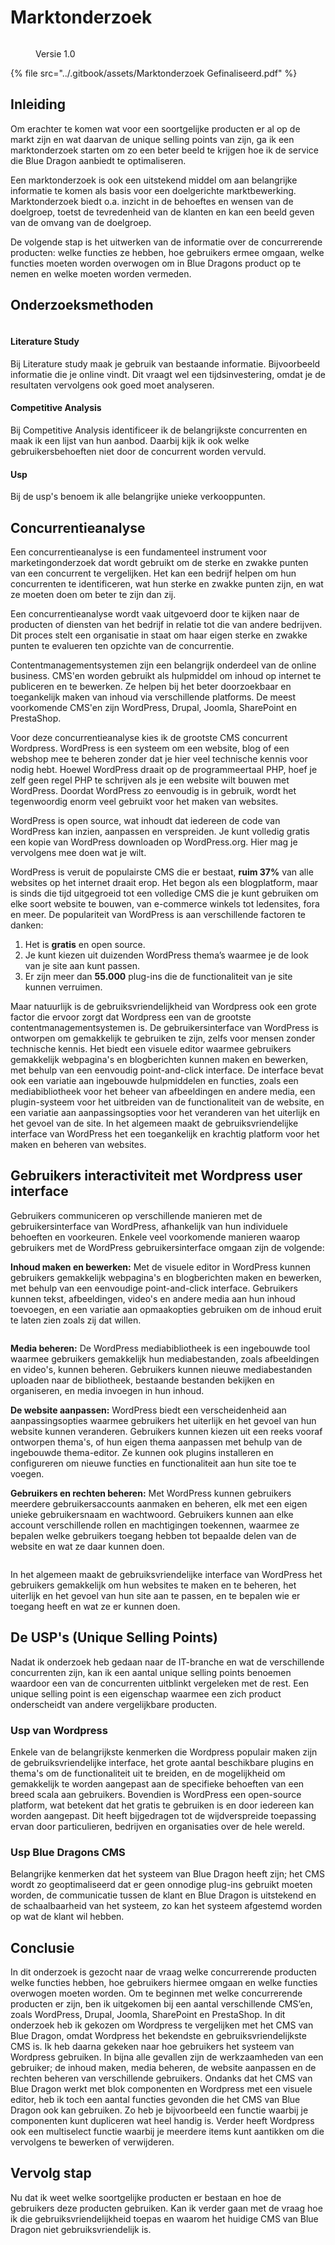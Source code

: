 # Marktonderzoek

<figure><img src="../.gitbook/assets/vakmarktonderzoek.png" alt=""><figcaption><p>Versie 1.0</p></figcaption></figure>

{% file src="../.gitbook/assets/Marktonderzoek Gefinaliseerd.pdf" %}

## Inleiding

Om erachter te komen wat voor een soortgelijke producten er al op de markt zijn en wat daarvan de unique selling points van zijn, ga ik een marktonderzoek starten om zo een beter beeld te krijgen hoe ik de service die Blue Dragon aanbiedt te optimaliseren.

Een marktonderzoek is ook een uitstekend middel om aan belangrijke informatie te komen als basis voor een doelgerichte marktbewerking. Marktonderzoek biedt o.a. inzicht in de behoeftes en wensen van de doelgroep, toetst de tevredenheid van de klanten en kan een beeld geven van de omvang van de doelgroep.

De volgende stap is het uitwerken van de informatie over de concurrerende producten: welke functies ze hebben, hoe gebruikers ermee omgaan, welke functies moeten worden overwogen om in Blue Dragons product op te nemen en welke moeten worden vermeden.

## Onderzoeksmethoden

<figure><img src="../.gitbook/assets/onderzoeksmethodes.png" alt=""><figcaption></figcaption></figure>

#### Literature Study

Bij Literature study maak je gebruik van bestaande informatie. Bijvoorbeeld informatie die je online vindt. Dit vraagt wel een tijdsinvestering, omdat je de resultaten vervolgens ook goed moet analyseren.

#### Competitive Analysis

Bij Competitive Analysis identificeer ik de belangrijkste concurrenten en maak ik een lijst van hun aanbod. Daarbij kijk ik ook welke gebruikersbehoeften niet door de concurrent worden vervuld.

#### Usp&#x20;

Bij de usp's benoem ik alle belangrijke unieke verkooppunten.

## Concurrentieanalyse

Een concurrentieanalyse is een fundamenteel instrument voor marketingonderzoek dat wordt gebruikt om de sterke en zwakke punten van een concurrent te vergelijken. Het kan een bedrijf helpen om hun concurrenten te identificeren, wat hun sterke en zwakke punten zijn, en wat ze moeten doen om beter te zijn dan zij.

Een concurrentieanalyse wordt vaak uitgevoerd door te kijken naar de producten of diensten van het bedrijf in relatie tot die van andere bedrijven. Dit proces stelt een organisatie in staat om haar eigen sterke en zwakke punten te evalueren ten opzichte van de concurrentie.

Contentmanagementsystemen zijn een belangrijk onderdeel van de online business. CMS'en worden gebruikt als hulpmiddel om inhoud op internet te publiceren en te bewerken. Ze helpen bij het beter doorzoekbaar en toegankelijk maken van inhoud via verschillende platforms. De meest voorkomende CMS'en zijn WordPress, Drupal, Joomla, SharePoint en PrestaShop.

Voor deze concurrentieanalyse kies ik de grootste CMS concurrent Wordpress. WordPress is een systeem om een website, blog of een webshop mee te beheren zonder dat je hier veel technische kennis voor nodig hebt. Hoewel WordPress draait op de programmeertaal PHP, hoef je zelf geen regel PHP te schrijven als je een website wilt bouwen met WordPress. Doordat WordPress zo eenvoudig is in gebruik, wordt het tegenwoordig enorm veel gebruikt voor het maken van websites.&#x20;

WordPress is open source, wat inhoudt dat iedereen de code van WordPress kan inzien, aanpassen en verspreiden. Je kunt volledig gratis een kopie van WordPress downloaden op WordPress.org. Hier mag je vervolgens mee doen wat je wilt.

WordPress is veruit de populairste CMS die er bestaat, **ruim 37%** van alle websites op het internet draait erop. Het begon als een blogplatform, maar is sinds die tijd uitgegroeid tot een volledige CMS die je kunt gebruiken om elke soort website te bouwen, van e-commerce winkels tot ledensites, fora en meer. De populariteit van WordPress is aan verschillende factoren te danken:

1. Het is **gratis** en open source.
2. Je kunt kiezen uit duizenden WordPress thema’s waarmee je de look van je site aan kunt passen.
3. Er zijn meer dan **55.000** plug-ins die de functionaliteit van je site kunnen verruimen.

Maar natuurlijk is de gebruiksvriendelijkheid van Wordpress ook een grote factor die ervoor zorgt dat Wordpress een van de grootste contentmanagementsystemen is. De gebruikersinterface van WordPress is ontworpen om gemakkelijk te gebruiken te zijn, zelfs voor mensen zonder technische kennis. Het biedt een visuele editor waarmee gebruikers gemakkelijk webpagina's en blogberichten kunnen maken en bewerken, met behulp van een eenvoudig point-and-click interface. De interface bevat ook een variatie aan ingebouwde hulpmiddelen en functies, zoals een mediabibliotheek voor het beheer van afbeeldingen en andere media, een plugin-systeem voor het uitbreiden van de functionaliteit van de website, en een variatie aan aanpassingsopties voor het veranderen van het uiterlijk en het gevoel van de site. In het algemeen maakt de gebruiksvriendelijke interface van WordPress het een toegankelijk en krachtig platform voor het maken en beheren van websites.

## Gebruikers interactiviteit met Wordpress user interface

Gebruikers communiceren op verschillende manieren met de gebruikersinterface van WordPress, afhankelijk van hun individuele behoeften en voorkeuren. Enkele veel voorkomende manieren waarop gebruikers met de WordPress gebruikersinterface omgaan zijn de volgende:

**Inhoud maken en bewerken:** Met de visuele editor in WordPress kunnen gebruikers gemakkelijk webpagina's en blogberichten maken en bewerken, met behulp van een eenvoudige point-and-click interface. Gebruikers kunnen tekst, afbeeldingen, video's en andere media aan hun inhoud toevoegen, en een variatie aan opmaakopties gebruiken om de inhoud eruit te laten zien zoals zij dat willen.

<figure><img src="../.gitbook/assets/wordpresseditorss.png" alt=""><figcaption></figcaption></figure>

**Media beheren:** De WordPress mediabibliotheek is een ingebouwde tool waarmee gebruikers gemakkelijk hun mediabestanden, zoals afbeeldingen en video's, kunnen beheren. Gebruikers kunnen nieuwe mediabestanden uploaden naar de bibliotheek, bestaande bestanden bekijken en organiseren, en media invoegen in hun inhoud.

**De website aanpassen:** WordPress biedt een verscheidenheid aan aanpassingsopties waarmee gebruikers het uiterlijk en het gevoel van hun website kunnen veranderen. Gebruikers kunnen kiezen uit een reeks vooraf ontworpen thema's, of hun eigen thema aanpassen met behulp van de ingebouwde thema-editor. Ze kunnen ook plugins installeren en configureren om nieuwe functies en functionaliteit aan hun site toe te voegen.

**Gebruikers en rechten beheren:** Met WordPress kunnen gebruikers meerdere gebruikersaccounts aanmaken en beheren, elk met een eigen unieke gebruikersnaam en wachtwoord. Gebruikers kunnen aan elke account verschillende rollen en machtigingen toekennen, waarmee ze bepalen welke gebruikers toegang hebben tot bepaalde delen van de website en wat ze daar kunnen doen.

<figure><img src="../.gitbook/assets/adding-new-wordpress-roles-using-plugin.png" alt=""><figcaption></figcaption></figure>

In het algemeen maakt de gebruiksvriendelijke interface van WordPress het gebruikers gemakkelijk om hun websites te maken en te beheren, het uiterlijk en het gevoel van hun site aan te passen, en te bepalen wie er toegang heeft en wat ze er kunnen doen.

## De USP's (Unique Selling Points)

Nadat ik onderzoek heb gedaan naar de IT-branche en wat de verschillende concurrenten zijn, kan ik een aantal unique selling points benoemen waardoor een van de concurrenten uitblinkt vergeleken met de rest. Een unique selling point is een eigenschap waarmee een zich product onderscheidt van andere vergelijkbare producten.&#x20;

### Usp van Wordpress

Enkele van de belangrijkste kenmerken die Wordpress populair maken zijn de gebruiksvriendelijke interface, het grote aantal beschikbare plugins en thema's om de functionaliteit uit te breiden, en de mogelijkheid om gemakkelijk te worden aangepast aan de specifieke behoeften van een breed scala aan gebruikers. Bovendien is WordPress een open-source platform, wat betekent dat het gratis te gebruiken is en door iedereen kan worden aangepast. Dit heeft bijgedragen tot de wijdverspreide toepassing ervan door particulieren, bedrijven en organisaties over de hele wereld.

### Usp Blue Dragons CMS

Belangrijke kenmerken dat het systeem van Blue Dragon heeft zijn; het CMS wordt zo geoptimaliseerd dat er geen onnodige plug-ins gebruikt moeten worden, de communicatie tussen de klant en Blue Dragon is uitstekend en de schaalbaarheid van het systeem, zo kan het systeem afgestemd worden op wat de klant wil hebben.

## Conclusie

In dit onderzoek is gezocht naar de vraag welke concurrerende producten welke functies hebben, hoe gebruikers hiermee omgaan en welke functies overwogen moeten worden. Om te beginnen met welke concurrerende producten er zijn, ben ik uitgekomen bij een aantal verschillende CMS’en, zoals WordPress, Drupal, Joomla, SharePoint en PrestaShop. In dit onderzoek heb ik gekozen om Wordpress te vergelijken met het CMS van Blue Dragon, omdat Wordpress het bekendste en gebruiksvriendelijkste CMS is. Ik heb daarna gekeken naar hoe gebruikers het systeem van Wordpress gebruiken. In bijna alle gevallen zijn de werkzaamheden van een gebruiker; de inhoud maken, media beheren, de website aanpassen en de rechten beheren van verschillende gebruikers. Ondanks dat het CMS van Blue Dragon werkt met blok componenten en Wordpress met een visuele editor, heb ik toch een aantal functies gevonden die het CMS van Blue Dragon ook kan gebruiken. Zo heb je bijvoorbeeld een functie waarbij je componenten kunt dupliceren wat heel handig is. Verder heeft Wordpress ook een multiselect functie waarbij je meerdere items kunt aantikken om die vervolgens te bewerken of verwijderen.

## Vervolg stap

Nu dat ik weet welke soortgelijke producten er bestaan en hoe de gebruikers deze producten gebruiken. Kan ik verder gaan met de vraag hoe ik die gebruiksvriendelijkheid toepas en waarom het huidige CMS van Blue Dragon niet gebruiksvriendelijk is.

